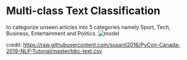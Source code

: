 # Multi-class Text Classification
 to categorize unseen articles into 5 categories namely Sport, Tech, Business, Entertainment and Politics. 
![model](https://user-images.githubusercontent.com/124944787/220280441-4eb3f1d2-567b-4c77-956d-70e21d1c72f9.png)

credit: https://raw.githubusercontent.com/susanli2016/PyCon-Canada-2019-NLP-Tutorial/master/bbc-text.csv
